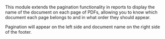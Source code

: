 This module extends the pagination functionality in reports to display the name of the
document on each page of PDFs, allowing you to know which document each page belongs to
and in what order they should appear.

Pagination will appear on the left side and document name on the right side of the
footer.
